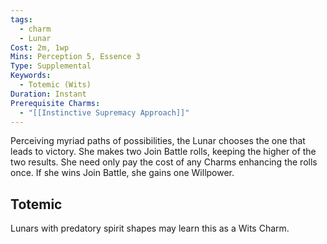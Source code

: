 ```yaml
---
tags:
  - charm
  - Lunar
Cost: 2m, 1wp
Mins: Perception 5, Essence 3
Type: Supplemental
Keywords:
  - Totemic (Wits)
Duration: Instant
Prerequisite Charms:
  - "[[Instinctive Supremacy Approach]]"
---
```

Perceiving myriad paths of possibilities, the Lunar chooses the one that leads to victory. She makes two Join Battle rolls, keeping the higher of the two results. She need only pay the cost of any Charms enhancing the rolls once. If she wins Join Battle, she gains one Willpower. 
## Totemic 

Lunars with predatory spirit shapes may learn this as a Wits Charm.